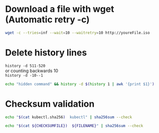 # Download a file with wget (Automatic retry -c)
```bash
wget -c --tries=inf --wait=10 --waitretry=10 http://youreFile.iso
```
# Delete history lines  
`history -d 511-520`  
or counting backwards 10  
`history -d -10--1`  

```bash
echo "hidden command" && history -d $(history 1 | awk '{print $1}')
```

# Checksum validation
```bash
echo "$(cat kubectl.sha256)  kubectl" | sha256sum --check

echo "$(cat ${CHECKSUMFILE})  ${FILENAME}" | sha256sum --check
```
